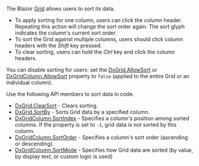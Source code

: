 The Blazor [Grid](https://docs.devexpress.com/Blazor/DevExpress.Blazor.DxGrid) allows users to sort its data.  

* To apply sorting for one column, users can click the column header. Repeating this action will change the sort order again. The sort glyph indicates the column's current sort order.  
* To sort the Grid against multiple columns, users should click column headers with the *Shift* key pressed.  
* To clear sorting, users can hold the *Ctrl* key and click the column headers. 

You can disable sorting for users: set the [DxGrid.AllowSort](https://docs.devexpress.com/Blazor/DevExpress.Blazor.DxGrid.AllowSort) or [DxGridColumn.AllowSort](https://docs.devexpress.com/Blazor/DevExpress.Blazor.DxGridColumn.AllowSort) property to `false` (applied to the entire Grid or an individual column). 

Use the following API members to sort data in code. 

* [DxGrid.ClearSort](https://docs.devexpress.com/Blazor/DevExpress.Blazor.DxGrid.ClearSort) - Clears sorting. 
* [DxGrid.SortBy](https://docs.devexpress.com/Blazor/DevExpress.Blazor.DxGrid.SortBy) - Sorts Grid data by a specified column. 
* [DxGridColumn.SortIndex](https://docs.devexpress.com/Blazor/DevExpress.Blazor.DxGrid.SortIndex) - Specifies a column's position among sorted columns. If the property is set to `-1`, grid data is not sorted by this column. 
* [DxGridColumn.SortOrder](https://docs.devexpress.com/Blazor/DevExpress.Blazor.DxGrid.SortOrder) - Specifies a column's sort order (ascending or descending). 
* [DxGridColumn.SortMode](https://docs.devexpress.com/Blazor/DevExpress.Blazor.DxGrid.SortMode) - Specifies how Grid data are sorted (by value, by display text, or custom logic is used)
